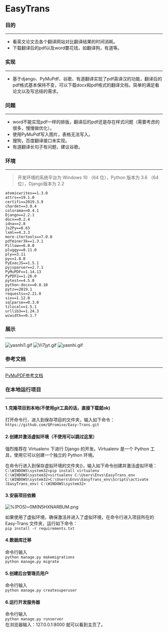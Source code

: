 # EasyTrans

### 目的
---
* 看英文论文去各个翻译网站对比翻译结果的时间消耗。
* 下载翻译后的pdf以及word要花钱，如翻译狗，有道等。
### 实现
---
* 基于django、PyMuPdf、谷歌、有道翻译实现了pdf英译汉的功能，翻译后的pdf格式基本保持不变，可以下载docx和pdf格式的翻译文档，简单的满足看论文以及写总结的需求。
### 问题
---
* word不能实现pdf一样的排版，翻译后的pdf还是存在样式问题（需要考虑的很多，慢慢做优化）。
* 使用PyMuPdf写入图片，表格无法写入。
* 搜狗，百度翻译接口未实现。
* 有道翻译长句子有问题，建议谷歌。
### 环境 
---
> 开发环境的系统平台为 Windows 10 （64 位），Python 版本为 3.6 （64 位），Django版本为 2.2
 ```
atomicwrites==1.3.0
attrs==19.1.0
certifi==2019.3.9
chardet==3.0.4
colorama==0.4.1
Django==2.2.1
docx==0.2.4
idna==2.8
Js2Py==0.63
lxml==4.3.3
more-itertools==7.0.0
pdfminer3k==1.3.1
Pillow==6.0.0
pluggy==0.11.0
ply==3.11
py==1.8.0
PyExecJS==1.5.1
pyjsparser==2.7.1
PyMuPDF==1.14.13
PyPDF2==1.26.0
pytest==4.5.0
python-docx==0.8.10
pytz==2019.1
requests==2.21.0
six==1.12.0
sqlparse==0.3.0
tzlocal==1.5.1
urllib3==1.24.3
wcwidth==0.1.7
```
### 展示
---
![yasnhi1.gif](https://i.loli.net/2019/05/23/5ce6b013692cb50906.gif)
![Vi7jyt.gif](https://s2.ax1x.com/2019/05/24/Vi7jyt.gif)
![yasnhi.gif](https://i.loli.net/2019/05/23/5ce6af09b4dd645364.gif)
### 参考文档
---
[PyMuPDF参考文档](https://pymupdf.readthedocs.io/en/latest/)
### 在本地运行项目
---
#### 1.克隆项目到本地(不使用git工具的话，直接下载就ok)
打开命令行，进入到保存项目的文件夹，输入如下命令：<br>
`https://github.com/QPromise/Easy-Trans.git`
<br>
#### 2.创建并激活虚拟环境（不使用可以跳过这里）
强烈推荐在 Virtualenv 下进行 Django 的开发。Virtualenv 是一个 Python 工具，使用它可以创建一个独立的 Python 环境。<br>

在命令行进入到保存虚拟环境的文件夹()，输入如下命令创建并激活虚拟环境：
<br>
`C:\WINDOWS\system32>pip install virtualenv`
<br>
`C:\WINDOWS\system32>virtualenv C:\Users\Envs\EasyTrans_env`
<br>
`C:\WINDOWS\system32>C:\Users\Envs\EasyTrans_env\Scripts\activate`
<br>
`(EasyTrans_env) C:\WINDOWS\system32>`
#### 3.安装项目依赖
![%(POS)~0M$(N5HXNAR$BUM.png](https://i.loli.net/2019/05/24/5ce76124bd5e058450.png)

如果使用了虚拟环境，确保激活并进入了虚拟环境，在命令行进入项目所在的 Easy-Trans 文件夹，运行如下命令：<br>
`pip install -r requirements.txt`
#### 4.数据库迁移
命令行输入<br>
`python manage.py makemigrations`<br>
`python manage.py migrate`
#### 5.创建后台管理员用户
命令行输入<br>
`python manage.py createsuperuser`
#### 6.运行开发服务器
命令行输入<br>
`python manage.py runserver`<br>
在浏览器输入：127.0.0.1:8000 就可以看到主页了。

